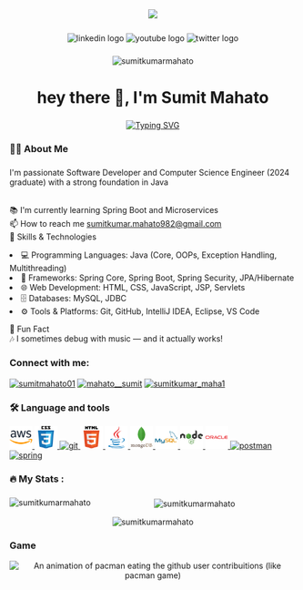 <div align="center">
  <img height="150" src="https://media.giphy.com/media/M9gbBd9nbDrOTu1Mqx/giphy.gif"  />
</div>

###

<div align="center">
  <img src="https://img.shields.io/static/v1?message=LinkedIn&logo=linkedin&label=&color=0077B5&logoColor=white&labelColor=&style=for-the-badge" height="25" alt="linkedin logo"  />
  <img src="https://img.shields.io/static/v1?message=Youtube&logo=youtube&label=&color=FF0000&logoColor=white&labelColor=&style=for-the-badge" height="25" alt="youtube logo"  />
  <img src="https://img.shields.io/static/v1?message=Twitter&logo=twitter&label=&color=1DA1F2&logoColor=white&labelColor=&style=for-the-badge" height="25" alt="twitter logo"  />
</div>

###

<div align="center">
  <p align="center"> <img src="https://komarev.com/ghpvc/?username=sumitkumarmahato&label=Profile%20views&color=0e75b6&style=flat" alt="sumitkumarmahato" /> </p>
</div>

###

<h1 align="center">hey there 👋, I'm Sumit Mahato</h1>

###

<p align="center">
<a href="https://git.io/typing-svg"><img src="https://readme-typing-svg.demolab.com?font=Fira+Code&pause=1000&center=true&vCenter=true&random=true&width=435&lines=Always+learning+new+things;Java+Paglu;Full-stack+Java+developer;Eat.Code.Repeat" alt="Typing SVG" /></a>
</p>

###

<h3 align="left">👩‍💻  About Me</h3>

###

<p align="left">I'm passionate Software Developer and Computer Science Engineer (2024 graduate) with a strong foundation in Java<br><br>

  📚 I'm currently learning Spring Boot and Microservices<br>
  📫 How to reach me sumitkumar.mahato982@gmail.com<br>
  🔧 Skills & Technologies<br>
    <li>💻 Programming Languages: Java (Core, OOPs, Exception Handling, Multithreading)
    <li>🌱 Frameworks: Spring Core, Spring Boot, Spring Security, JPA/Hibernate
    <li>🌐 Web Development: HTML, CSS, JavaScript, JSP, Servlets
    <li>🗄️ Databases: MySQL, JDBC
    <li>⚙️ Tools & Platforms: Git, GitHub, IntelliJ IDEA, Eclipse, VS Code<br>

  🌟 Fun Fact<br>
  🎶 I sometimes debug with music — and it actually works!   
  </p>

###

<div align="left">

<h3 align="left">Connect with me:</h3>
<p align="left">
<a href="https://linkedin.com/in/sumitmahato01" target="blank"><img align="center" src="https://raw.githubusercontent.com/rahuldkjain/github-profile-readme-generator/master/src/images/icons/Social/linked-in-alt.svg" alt="sumitmahato01" height="30" width="40" /></a>
<a href="https://instagram.com/mahato__sumit" target="blank"><img align="center" src="https://raw.githubusercontent.com/rahuldkjain/github-profile-readme-generator/master/src/images/icons/Social/instagram.svg" alt="mahato__sumit" height="30" width="40" /></a>
<a href="https://www.hackerrank.com/sumitkumar_maha1" target="blank"><img align="center" src="https://raw.githubusercontent.com/rahuldkjain/github-profile-readme-generator/master/src/images/icons/Social/hackerrank.svg" alt="sumitkumar_maha1" height="30" width="40" /></a>
</p>
  
</div>


###

<div align="left">
<h3 align="left">🛠 Language and tools</h3>

  <p align="left"> <a href="https://aws.amazon.com" target="_blank" rel="noreferrer"> <img src="https://raw.githubusercontent.com/devicons/devicon/master/icons/amazonwebservices/amazonwebservices-original-wordmark.svg" alt="aws" width="40" height="40"/> </a> <a href="https://www.w3schools.com/css/" target="_blank" rel="noreferrer"> <img src="https://raw.githubusercontent.com/devicons/devicon/master/icons/css3/css3-original-wordmark.svg" alt="css3" width="40" height="40"/> </a> <a href="https://git-scm.com/" target="_blank" rel="noreferrer"> <img src="https://www.vectorlogo.zone/logos/git-scm/git-scm-icon.svg" alt="git" width="40" height="40"/> </a> <a href="https://www.w3.org/html/" target="_blank" rel="noreferrer"> <img src="https://raw.githubusercontent.com/devicons/devicon/master/icons/html5/html5-original-wordmark.svg" alt="html5" width="40" height="40"/> </a> <a href="https://www.java.com" target="_blank" rel="noreferrer"> <img src="https://raw.githubusercontent.com/devicons/devicon/master/icons/java/java-original.svg" alt="java" width="40" height="40"/> </a> <a href="https://www.mongodb.com/" target="_blank" rel="noreferrer"> <img src="https://raw.githubusercontent.com/devicons/devicon/master/icons/mongodb/mongodb-original-wordmark.svg" alt="mongodb" width="40" height="40"/> </a>  <a href="https://www.mysql.com/" target="_blank" rel="noreferrer"> <img src="https://raw.githubusercontent.com/devicons/devicon/master/icons/mysql/mysql-original-wordmark.svg" alt="mysql" width="40" height="40"/> </a> <a href="https://nodejs.org" target="_blank" rel="noreferrer"> <img src="https://raw.githubusercontent.com/devicons/devicon/master/icons/nodejs/nodejs-original-wordmark.svg" alt="nodejs" width="40" height="40"/> </a> <a href="https://www.oracle.com/" target="_blank" rel="noreferrer"> <img src="https://raw.githubusercontent.com/devicons/devicon/master/icons/oracle/oracle-original.svg" alt="oracle" width="40" height="40"/> </a> <a href="https://postman.com" target="_blank" rel="noreferrer"> <img src="https://www.vectorlogo.zone/logos/getpostman/getpostman-icon.svg" alt="postman" width="40" height="40"/> </a> <a href="https://spring.io/" target="_blank" rel="noreferrer"> <img src="https://www.vectorlogo.zone/logos/springio/springio-icon.svg" alt="spring" width="40" height="40"/> </a> </p>

</div>

###

<h3 align="left">🔥   My Stats :</h3>

###

<div align="center">
  <p><img align="left" src="https://github-readme-stats.vercel.app/api/top-langs?username=sumitkumarmahato&show_icons=true&locale=en&layout=compact" alt="sumitkumarmahato" /></p>
<p>&nbsp;<img align="center" src="https://github-readme-stats.vercel.app/api?username=sumitkumarmahato&show_icons=true&locale=en" alt="sumitkumarmahato" /></p>
<p><img align="center" src="https://github-readme-streak-stats.herokuapp.com/?user=sumitkumarmahato&" alt="sumitkumarmahato" /></p>
</div>


### Game
<div align="center">
  <p><img class="w-full" alt="An animation of pacman eating the github user contribuitions (like pacman game)" src="/assets/pacman.svg"></p>
</div>







###
